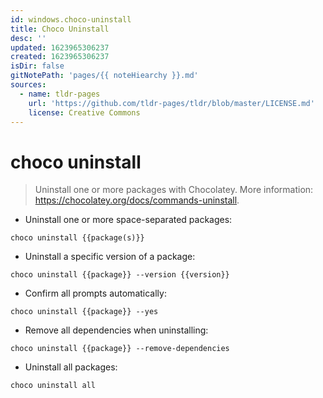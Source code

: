```yaml
---
id: windows.choco-uninstall
title: Choco Uninstall
desc: ''
updated: 1623965306237
created: 1623965306237
isDir: false
gitNotePath: 'pages/{{ noteHiearchy }}.md'
sources:
  - name: tldr-pages
    url: 'https://github.com/tldr-pages/tldr/blob/master/LICENSE.md'
    license: Creative Commons
---
```

# choco uninstall

> Uninstall one or more packages with Chocolatey.
> More information: <https://chocolatey.org/docs/commands-uninstall>.

- Uninstall one or more space-separated packages:

`choco uninstall {{package(s)}}`

- Uninstall a specific version of a package:

`choco uninstall {{package}} --version {{version}}`

- Confirm all prompts automatically:

`choco uninstall {{package}} --yes`

- Remove all dependencies when uninstalling:

`choco uninstall {{package}} --remove-dependencies`

- Uninstall all packages:

`choco uninstall all`

